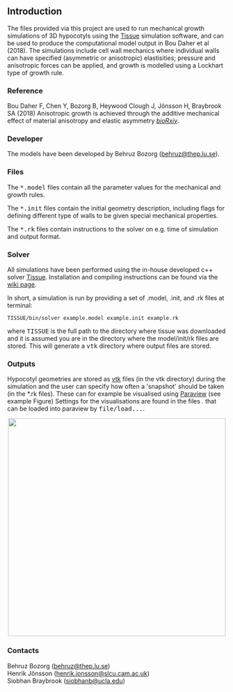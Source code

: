 <h2>Introduction</h2>

The files provided via this project are used to run mechanical growth simulations of 3D hypocotyls
using the <a href="https://www.gitlab.com/slcu/teamhj/tissue">Tissue</a> simulation software,
and can be used to produce the computational model output in Bou Daher et al (2018). 
The simulations include cell wall mechanics where individual walls can have specified 
(asymmetric or anisotropic) elastisities; pressure and anisotropic forces can be applied,
and growth is modelled using a Lockhart type of growth rule.

<h3>Reference</h3>

Bou Daher F, Chen Y, Bozorg B, Heywood Clough J, Jönsson H, Braybrook SA (2018)
Anisotropic growth is achieved through the additive mechanical effect of material 
anisotropy and elastic asymmetry
<a href="https://www.biorxiv.org/content/early/2018/05/07/316364"><i>bioRxiv</i></a>.

<h3>Developer</h3>

The models have been developed by Behruz Bozorg (behruz@thep.lu.se).

<h3>Files</h3>

The <tt>*.model</tt> files contain all the parameter values for the mechanical and 
growth rules.

The <tt>*.init</tt> files contain the initial geometry description, including 
flags for defining different type of walls to be given special mechanical properties.

The <tt>*.rk</tt> files contain instructions to the solver on e.g. time of simulation 
and output format.

<h3>Solver</h3>

All simulations have been performed using the in-house developed c++ solver 
<a href="https://www.gitlab.com/slcu/teamhj/tissue">Tissue</a>. Installation and compiling 
instructions can be found via the <a href="https://gitlab.com/slcu/teamHJ/tissue/wikis/Installation">
wiki page</a>.

In short, a simulation is run by providing a set of .model, .init, and .rk files at terminal:

```
TISSUE/bin/solver example.model example.init example.rk
```
where <tt>TISSUE</tt> is the full path to the directory where tissue was downloaded 
and it is assumed you are in the directory where the model/init/rk files are stored.
This will generate a <tt>vtk</tt> directory where output files are stored.

<h3>Outputs</h3>

Hypocotyl geometries are stored as <a href="https://www.vtk.org">vtk</a> files (in the vtk directory) during the simulation
and the user can specify how often a 'snapshot' should be taken (in the *.rk files). 
These can for example be visualised using <a
href="http://www.paraview.org">Paraview</a> (see example Figure) 
Settings for the visualisations are found in the files *.* that can be loaded into 
paraview by <tt>file/load...</tt>.

<center><img width=500 src="paraview_example.png"></center>

<h3>Contacts</h3>

Behruz Bozorg (behruz@thep.lu.se)<br>
Henrik Jönsson (henrik.jonsson@slcu.cam.ac.uk)<br>
Siobhan Braybrook (siobhanb@ucla.edu)

